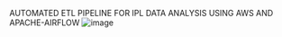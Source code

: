AUTOMATED ETL PIPELINE FOR IPL DATA ANALYSIS USING AWS AND APACHE-AIRFLOW
![image](https://github.com/user-attachments/assets/a5d143bb-41d0-4541-b45e-3ee391151089)
